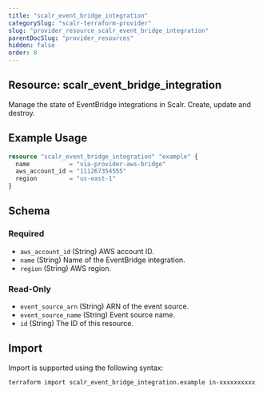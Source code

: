 ```yaml
---
title: "scalr_event_bridge_integration"
categorySlug: "scalr-terraform-provider"
slug: "provider_resource_scalr_event_bridge_integration"
parentDocSlug: "provider_resources"
hidden: false
order: 8
---
```

## Resource: scalr_event_bridge_integration

Manage the state of EventBridge integrations in Scalr. Create, update and destroy.

## Example Usage

```terraform
resource "scalr_event_bridge_integration" "example" {
  name           = "via-provider-aws-bridge"
  aws_account_id = "111267354555"
  region         = "us-east-1"
}
```

<!-- schema generated by tfplugindocs -->
## Schema

### Required

- `aws_account_id` (String) AWS account ID.
- `name` (String) Name of the EventBridge integration.
- `region` (String) AWS region.

### Read-Only

- `event_source_arn` (String) ARN of the event source.
- `event_source_name` (String) Event source name.
- `id` (String) The ID of this resource.

## Import

Import is supported using the following syntax:

```shell
terraform import scalr_event_bridge_integration.example in-xxxxxxxxxx
```
